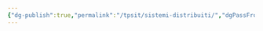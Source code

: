 ```yaml
---
{"dg-publish":true,"permalink":"/tpsit/sistemi-distribuiti/","dgPassFrontmatter":true,"created":"2024-12-31T14:06:29.316+01:00","updated":"2024-12-31T14:22:24.745+01:00"}
---
```


